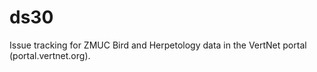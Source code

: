 ds30
====

Issue tracking for ZMUC Bird and Herpetology data in the VertNet portal (portal.vertnet.org).
